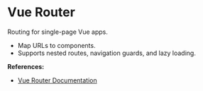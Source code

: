 # Vue Router

Routing for single-page Vue apps.

- Map URLs to components.
- Supports nested routes, navigation guards, and lazy loading.

**References:**
- [Vue Router Documentation](https://router.vuejs.org/)
